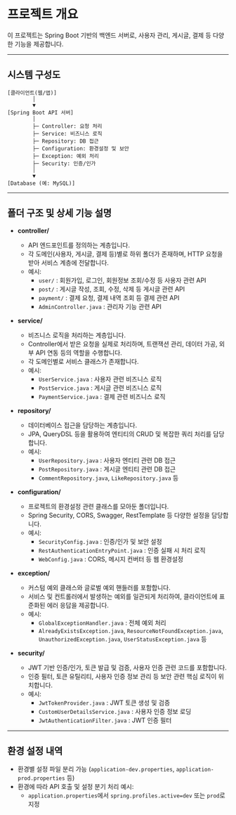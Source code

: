 # 프로젝트 개요

이 프로젝트는 Spring Boot 기반의 백엔드 서버로, 사용자 관리, 게시글, 결제 등 다양한 기능을 제공합니다.

---

## 시스템 구성도

```
[클라이언트(웹/앱)]
        │
        ▼
[Spring Boot API 서버]
        │
        ├─ Controller: 요청 처리
        ├─ Service: 비즈니스 로직
        ├─ Repository: DB 접근
        ├─ Configuration: 환경설정 및 보안
        ├─ Exception: 예외 처리
        ├─ Security: 인증/인가
        │
        ▼
[Database (예: MySQL)]
```

---

## 폴더 구조 및 상세 기능 설명

- **controller/**
  - API 엔드포인트를 정의하는 계층입니다.
  - 각 도메인(사용자, 게시글, 결제 등)별로 하위 폴더가 존재하며, HTTP 요청을 받아 서비스 계층에 전달합니다.
  - 예시:
    - `user/` : 회원가입, 로그인, 회원정보 조회/수정 등 사용자 관련 API
    - `post/` : 게시글 작성, 조회, 수정, 삭제 등 게시글 관련 API
    - `payment/` : 결제 요청, 결제 내역 조회 등 결제 관련 API
    - `AdminController.java` : 관리자 기능 관련 API

- **service/**
  - 비즈니스 로직을 처리하는 계층입니다.
  - Controller에서 받은 요청을 실제로 처리하며, 트랜잭션 관리, 데이터 가공, 외부 API 연동 등의 역할을 수행합니다.
  - 각 도메인별로 서비스 클래스가 존재합니다.
  - 예시:
    - `UserService.java` : 사용자 관련 비즈니스 로직
    - `PostService.java` : 게시글 관련 비즈니스 로직
    - `PaymentService.java` : 결제 관련 비즈니스 로직

- **repository/**
  - 데이터베이스 접근을 담당하는 계층입니다.
  - JPA, QueryDSL 등을 활용하여 엔티티의 CRUD 및 복잡한 쿼리 처리를 담당합니다.
  - 예시:
    - `UserRepository.java` : 사용자 엔티티 관련 DB 접근
    - `PostRepository.java` : 게시글 엔티티 관련 DB 접근
    - `CommentRepository.java`, `LikeRepository.java` 등

- **configuration/**
  - 프로젝트의 환경설정 관련 클래스를 모아둔 폴더입니다.
  - Spring Security, CORS, Swagger, RestTemplate 등 다양한 설정을 담당합니다.
  - 예시:
    - `SecurityConfig.java` : 인증/인가 및 보안 설정
    - `RestAuthenticationEntryPoint.java` : 인증 실패 시 처리 로직
    - `WebConfig.java` : CORS, 메시지 컨버터 등 웹 환경설정

- **exception/**
  - 커스텀 예외 클래스와 글로벌 예외 핸들러를 포함합니다.
  - 서비스 및 컨트롤러에서 발생하는 예외를 일관되게 처리하여, 클라이언트에 표준화된 에러 응답을 제공합니다.
  - 예시:
    - `GlobalExceptionHandler.java` : 전체 예외 처리
    - `AlreadyExistsException.java`, `ResourceNotFoundException.java`, `UnauthorizedException.java`, `UserStatusException.java` 등

- **security/**
  - JWT 기반 인증/인가, 토큰 발급 및 검증, 사용자 인증 관련 코드를 포함합니다.
  - 인증 필터, 토큰 유틸리티, 사용자 인증 정보 관리 등 보안 관련 핵심 로직이 위치합니다.
  - 예시:
    - `JwtTokenProvider.java` : JWT 토큰 생성 및 검증
    - `CustomUserDetailsService.java` : 사용자 인증 정보 로딩
    - `JwtAuthenticationFilter.java` : JWT 인증 필터

---

## 환경 설정 내역

- 환경별 설정 파일 분리 가능 (`application-dev.properties`, `application-prod.properties` 등)
- 환경에 따라 API 호출 및 설정 분기 처리 예시:
  - `application.properties`에서 `spring.profiles.active=dev` 또는 `prod`로 지정
  
